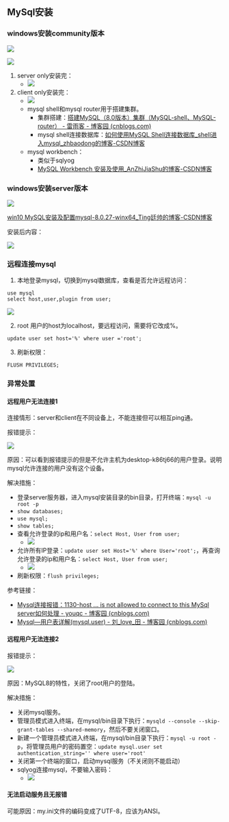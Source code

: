 ## MySql安装

### windows安装community版本

![](./attachments/2023-08-18.png)

![](./attachments/2023-07-03.png)

1. server only安装完：
    - ![](./attachments/2023-07-03-2.png)
2. client only安装完：
    - ![](./attachments/2023-07-03-1.png)
    - mysql shell和mysql router用于搭建集群。
        - 集群搭建：[搭建MySQL（8.0版本）集群（MySQL-shell、MySQL-router） - 雷雨客 - 博客园 (cnblogs.com)](https://www.cnblogs.com/javasl/p/14653506.html)
        - mysql shell连接数据库：[如何使用MySQL Shell连接数据库_shell进入mysql_zhbaodong的博客-CSDN博客](https://blog.csdn.net/zhbaodong/article/details/104983880?ydreferer=aHR0cHM6Ly9jbi5iaW5nLmNvbS8%3D)
    - mysql workbench：
        - 类似于sqlyog
        - [MySQL Workbench 安装及使用_AnZhiJiaShu的博客-CSDN博客](https://blog.csdn.net/unauna9739/article/details/124702155?ydreferer=aHR0cHM6Ly9jbi5iaW5nLmNvbS8%3D)

### windows安装server版本

![](./attachments/2023-08-18-1.png)

[win10 MySQL安装及配置mysql-8.0.27-winx64_Ting廷帅的博客-CSDN博客](https://blog.csdn.net/weixin_48716320/article/details/121047768)

安装后内容：

![](./attachments/2023-08-18-2.png)

### 远程连接mysql

1. 本地登录mysql，切换到mysql数据库，查看是否允许远程访问：

```mysql
use mysql
select host,user,plugin from user;
```

![](./attachments/2023-08-18-3.png)

2. root 用户的host为localhost，要远程访问，需要将它改成%。

```mysql
update user set host='%' where user ='root';
```

3. 刷新权限：

```mysql
FLUSH PRIVILEGES;
```

### 异常处置

#### 远程用户无法连接1

连接情形：server和client在不同设备上，不能连接但可以相互ping通。

报错提示：

![](./attachments/2023-07-03-3.png)

原因：可以看到报错提示的但是不允许主机为desktop-k86tj66的用户登录。说明mysql允许连接的用户没有这个设备。

解决措施：

- 登录server服务器，进入mysql安装目录的bin目录，打开终端：`mysql -u root -p`
- `show databases;`
- `use mysql;`
- `show tables;`
- 查看允许登录的ip和用户名：`select Host, User from user;`
 	- ![](./attachments/2023-07-03-4.png)
- 允许所有IP登录：`update user set Host='%' where User='root';`，再查询允许登录的ip和用户名：`select Host, User from user;`
 	- ![](./attachments/2023-07-03-5.png)
- 刷新权限：`flush privileges;`

参考链接：

- [Mysql连接报错：1130-host ... is not allowed to connect to this MySql server如何处理 - youqc - 博客园 (cnblogs.com)](https://www.cnblogs.com/youqc/p/10476605.html)
- [Mysql—用户表详解(mysql.user) - 刘_love_田 - 博客园 (cnblogs.com)](https://www.cnblogs.com/liuhaidon/archive/2019/09/12/11511129.html)

#### 远程用户无法连接2

报错提示：

![](./attachments/2023-08-18-4.png)

原因：MySQL8的特性，关闭了root用户的登陆。

解决措施：

- 关闭mysql服务。
- 管理员模式进入终端，在mysql/bin目录下执行：`mysqld --console --skip-grant-tables --shared-memory`，然后不要关闭窗口。
- 新建一个管理员模式进入终端，在mysql/bin目录下执行：`mysql -u root -p`，将管理员用户的密码置空：`update mysql.user set authentication_string='' where user='root'`
- 关闭第一个终端的窗口，启动mysql服务（不关闭则不能启动）
- sqlyog连接mysql，不要输入密码：
 	- ![](./attachments/2023-08-18-6.png)

#### 无法启动服务且无报错

可能原因：my.ini文件的编码变成了UTF-8，应该为ANSI。

